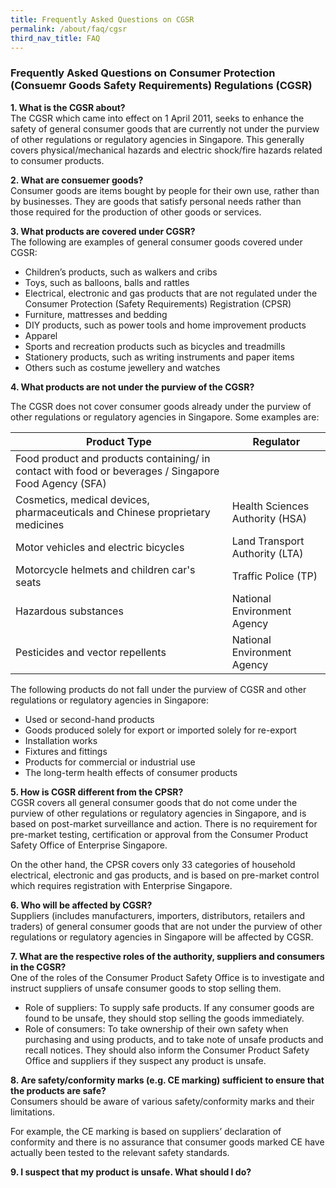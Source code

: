 ```yaml
---
title: Frequently Asked Questions on CGSR
permalink: /about/faq/cgsr
third_nav_title: FAQ
---
```


### Frequently Asked Questions on Consumer Protection (Consuemr Goods Safety Requirements) Regulations (CGSR)

**1. What is the CGSR about?**<br>
The CGSR which came into effect on 1 April 2011,  seeks to enhance the safety of general consumer goods that are currently not under the purview of other regulations or regulatory agencies in Singapore. This generally covers physical/mechanical hazards and electric shock/fire hazards related to consumer products.

**2. What are consuemer goods?**<br>
Consumer goods are items bought by people for their own use, rather than by businesses. They are goods that satisfy personal needs rather than those required for the production of other goods or services.

**3. What products are covered under CGSR?**<br>
The following are examples of general consumer goods covered under CGSR:
* Children’s products, such as walkers and cribs
* Toys, such as balloons, balls and rattles
* Electrical, electronic and gas products that are not regulated under the Consumer Protection
(Safety Requirements) Registration (CPSR)
* Furniture, mattresses and bedding
* DIY products, such as power tools and home improvement products
* Apparel
* Sports and recreation products such as bicycles and treadmills
* Stationery products, such as writing instruments and paper items
* Others such as costume jewellery and watches

**4. What products are not under the purview of the CGSR?**<br>

The CGSR does not cover consumer goods already under the purview of other regulations or regulatory agencies in Singapore. Some examples are:

|Product Type|Regulator|
|---|---|
|Food product and products containing/ in contact with food or beverages / Singapore Food Agency (SFA)|
|Cosmetics, medical devices, pharmaceuticals and Chinese proprietary medicines|Health Sciences Authority (HSA)|
|Motor vehicles and electric bicycles|Land Transport Authority (LTA)|
|Motorcycle helmets and children car's seats|Traffic Police (TP)|
|Hazardous substances|National Environment Agency|
|Pesticides and vector repellents|National Environment Agency|

The following products do not fall under the purview of CGSR and other regulations or regulatory agencies in Singapore:
* Used or second-hand products
* Goods produced solely for export or imported solely for re-export
* Installation works
* Fixtures and fittings
* Products for commercial or industrial use
* The long-term health effects of consumer products

**5. How is CGSR different from the CPSR?**<br>
CGSR covers all general consumer goods that do not come under the purview of other regulations or regulatory agencies in Singapore, and is based on post-market surveillance and action. There is no requirement for pre-market testing, certification or approval from the Consumer Product Safety Office of Enterprise Singapore.

On the other hand, the CPSR covers only 33 categories of household electrical, electronic and gas products, and is based on pre-market control which requires registration with Enterprise Singapore.

**6. Who will be affected by CGSR?**<br>
Suppliers (includes manufacturers, importers, distributors, retailers and traders) of general consumer goods that are not under the purview of other regulations or regulatory agencies in Singapore will be affected by CGSR.

**7. What are the respective roles of the authority, suppliers and consumers in the CGSR?**<br>
One of the roles of the Consumer Product Safety Office is to investigate and instruct suppliers of unsafe consumer goods to stop selling them.

* Role of suppliers: To supply safe products. If any consumer goods are found to be unsafe, they should stop selling the goods immediately.
* Role of consumers: To take ownership of their own safety when purchasing and using products, and to take note of unsafe products and recall notices. They should also inform the Consumer Product Safety Office and suppliers if they suspect any product is unsafe.

**8. Are safety/conformity marks (e.g. CE marking) sufficient to ensure that the products are safe?**<br>
Consumers should be aware of various safety/conformity marks and their limitations.

For example, the CE marking is based on suppliers’ declaration of conformity and there is no assurance that consumer goods marked CE have actually been tested to the relevant safety standards.

**9. I suspect that my product is unsafe. What should I do?**<br>

